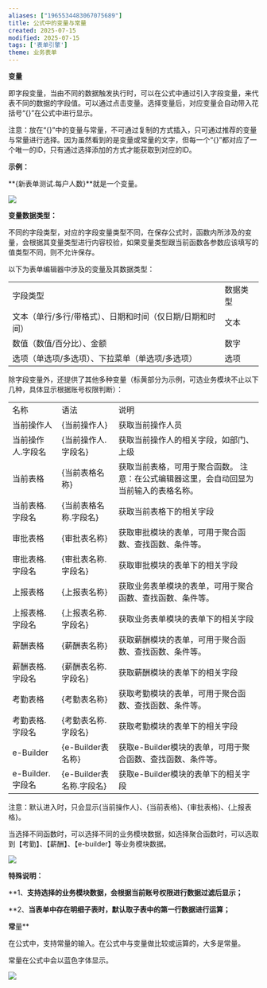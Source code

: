 ```yaml
---
aliases: ["1965534483067075689"]
title: 公式中的变量与常量
created: 2025-07-15
modified: 2025-07-15
tags: ['表单引擎']
theme: 业务表单
---
```


**变量**

即字段变量，当由不同的数据触发执行时，可以在公式中通过引入字段变量，来代表不同的数据的字段值。可以通过点击变量。选择变量后，对应变量会自动带入花括号“{}”在公式中进行显示。

注意：放在“{}”中的变量与常量，不可通过复制的方式插入，只可通过推荐的变量与常量进行选择。因为虽然看到的是变量或常量的文字，但每一个“{}”都对应了一个唯一的ID，只有通过选择添加的方式才能获取到对应的ID。

**示例：**

**{新表单测试.每户人数}**就是一个变量。

![](519e940fa8b4a3f5f3a024dd63aecb06.jpg)

**变量数据类型：**

不同的字段类型，对应的字段变量类型不同，在保存公式时，函数内所涉及的变量，会根据其变量类型进行内容校验，如果变量类型跟当前函数各参数应该填写的值类型不同，则不允许保存。

以下为表单编辑器中涉及的变量及其数据类型：

|  |  |
| --- | --- |
| 字段类型 | 数据类型 |
| 文本（单行/多行/带格式）、日期和时间（仅日期/日期和时间） | 文本 |
| 数值（数值/百分比）、金额 | 数字 |
| 选项（单选项/多选项）、下拉菜单（单选项/多选项） | 选项 |

除字段变量外，还提供了其他多种变量（标黄部分为示例，可选业务模块不止以下几种，具体显示根据账号权限判断）：

|  |  |  |
| --- | --- | --- |
| 名称 | 语法 | 说明 |
| 当前操作人 | {当前操作人} | 获取当前操作人员 |
| 当前操作人.字段名 | {当前操作人.字段名} | 获取当前操作人的相关字段，如部门、上级 |
| 当前表格 | {当前表格名称} | 获取当前表格，可用于聚合函数。  注意：在公式编辑器这里，会自动回显为当前输入的表格名称。 |
| 当前表格.字段名‍ | {当前表格名称.字段名} | 获取当前表格下的相关字段 |
| 审批表格 | {审批表名称} | 获取审批模块的表单，可用于聚合函数、查找函数、条件等。 |
| 审批表格.字段名 | {审批表名称.字段名} | 获取审批模块的表单下的相关字段 |
| 上报表格 | {上报表名称} | 获取业务表单模块的表单，可用于聚合函数、查找函数、条件等。 |
| 上报表格.字段名 | {上报表名称.字段名} | 获取业务表单模块的表单下的相关字段 |
| 薪酬表格 | {薪酬表名称} | 获取薪酬模块的表单，可用于聚合函数、查找函数、条件等。 |
| 薪酬表格.字段名‍ | {薪酬表名称.字段名} | 获取薪酬模块的表单下的相关字段 |
| 考勤表格 | {考勤表名称} | 获取考勤模块的表单，可用于聚合函数、查找函数、条件等。 |
| 考勤表格.字段名 | {考勤表名称.字段名} | 获取考勤模块的表单下的相关字段 |
| e-Builder | {e-Builder表名称} | 获取e-Builder模块的表单，可用于聚合函数、查找函数、条件等。 |
| e-Builder.字段名‍ | {e-Builder表名称.字段名} | 获取e-Builder模块的表单下的相关字段 |

注意：默认进入时，只会显示{当前操作人}、{当前表格}、{审批表格}、{上报表格}。

当选择不同函数时，可以选择不同的业务模块数据，如选择聚合函数时，可以选取到【考勤】、【薪酬】、【e-builder】等业务模块数据。

![](7e2debbdcaf8c174c5f832a733d45e53.jpg)

**特殊说明：**

**1、**支持选择的业务模块数据，会根据当前账号权限进行数据过滤后显示；**

**2、**当表单中存在明细子表时，默认取子表中的第一行数据进行运算；**

**常**量**

在公式中，支持常量的输入。在公式中与变量做比较或运算的，大多是常量。

常量在公式中会以蓝色字体显示。

![](e4300799267e51aae6b90d49c6568859.jpg)